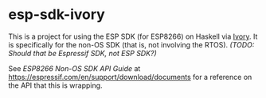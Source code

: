 # esp-sdk-ivory

This is a project for using the ESP SDK (for ESP8266) on Haskell via
[Ivory](http://ivorylang.org/).  It is specifically for the non-OS SDK
(that is, not involving the RTOS).  *(TODO: Should that be Espressif
SDK, not ESP SDK?)*

See *ESP8266 Non-OS SDK API Guide* at
<https://espressif.com/en/support/download/documents> for a reference
on the API that this is wrapping.

